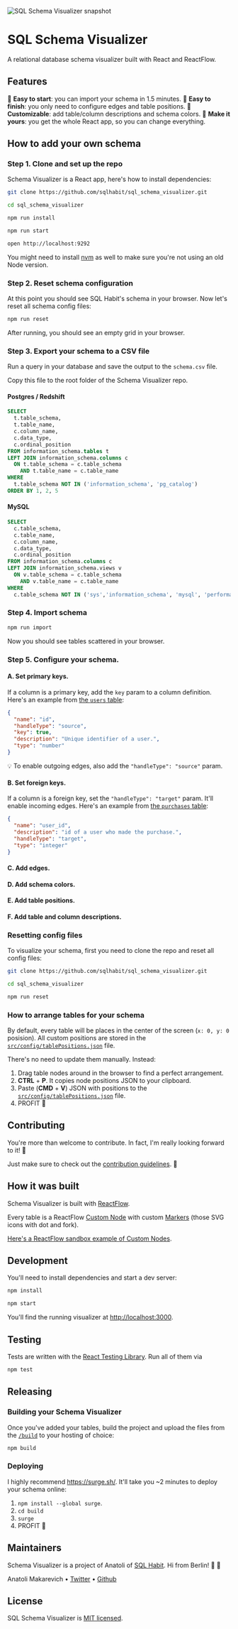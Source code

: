 ![SQL Schema Visualizer snapshot](https://raw.githubusercontent.com/sqlhabit/sql_schema_visualizer/main/docs/snapshot.png)

# SQL Schema Visualizer

A relational database schema visualizer built with React and ReactFlow.

## Features

:dash: **Easy to start**: you can import your schema in 1.5 minutes.
:checkered_flag: **Easy to finish**: you only need to configure edges and table positions.
:wrench: **Customizable**: add table/column descriptions and schema colors.
:rocket: **Make it yours**: you get the whole React app, so you can change everything.

## How to add your own schema

### Step 1. Clone and set up the repo

Schema Visualizer is a React app, here's how to install dependencies:

```bash
git clone https://github.com/sqlhabit/sql_schema_visualizer.git

cd sql_schema_visualizer

npm run install

npm run start

open http://localhost:9292
```

You might need to install [nvm](https://github.com/nvm-sh/nvm#installing-and-updating) as well to make sure you're not using an old Node version.

### Step 2. Reset schema configuration

At this point you should see SQL Habit's schema in your browser. Now let's reset all schema config files:

```bash
npm run reset
```

After running, you should see an empty grid in your browser.

### Step 3. Export your schema to a CSV file

Run a query in your database and save the output to the `schema.csv` file.

Copy this file to the root folder of the Schema Visualizer repo.

#### Postgres / Redshift

```sql
SELECT
  t.table_schema,
  t.table_name,
  c.column_name,
  c.data_type,
  c.ordinal_position
FROM information_schema.tables t
LEFT JOIN information_schema.columns c
  ON t.table_schema = c.table_schema
    AND t.table_name = c.table_name
WHERE
  t.table_schema NOT IN ('information_schema', 'pg_catalog')
ORDER BY 1, 2, 5
```

#### MySQL

```sql
SELECT
  c.table_schema,
  c.table_name,
  c.column_name,
  c.data_type,
  c.ordinal_position
FROM information_schema.columns c
LEFT JOIN information_schema.views v
  ON v.table_schema = c.table_schema
    AND v.table_name = c.table_name
WHERE
  c.table_schema NOT IN ('sys','information_schema', 'mysql', 'performance_schema')
```

### Step 4. Import schema

```bash
npm run import
```

Now you should see tables scattered in your browser.

### Step 5. Configure your schema.

#### A. Set primary keys.

If a column is a primary key, add the `key` param to a column definition. Here's an example from [the `users` table](https://github.com/sqlhabit/sql_schema_visualizer/blob/main/src/config/tables/users.json):

```json
{
  "name": "id",
  "handleType": "source",
  "key": true,
  "description": "Unique identifier of a user.",
  "type": "number"
}
```

:bulb: To enable outgoing edges, also add the `"handleType": "source"` param.

#### B. Set foreign keys.

If a column is a foreign key, set the `"handleType": "target"` param. It'll enable incoming edges. Here's an example from [the `purchases` table](https://github.com/sqlhabit/sql_schema_visualizer/blob/main/src/config/tables/purchases.json):

```json
{
  "name": "user_id",
  "description": "id of a user who made the purchase.",
  "handleType": "target",
  "type": "integer"
}
```

#### C. Add edges.

#### D. Add schema colors.

#### E. Add table positions.

#### F. Add table and column descriptions.

### Resetting config files

To visualize your schema, first you need to clone the repo and reset all config files:

```sh
git clone https://github.com/sqlhabit/sql_schema_visualizer.git

cd sql_schema_visualizer

npm run reset
```

### How to arrange tables for your schema

By default, every table will be places in the center of the screen (`x: 0, y: 0` posision). All custom positions are stored in the [`src/config/tablePositions.json`](https://github.com/sqlhabit/sql_schema_visualizer/blob/main/src/config/tablePositions.json) file.

There's no need to update them manually. Instead:

1. Drag table nodes around in the browser to find a perfect arrangement.
2. **CTRL** + **P**. It copies node positions JSON to your clipboard.
3. Paste (**CMD** + **V**) JSON with positions to the [`src/config/tablePositions.json`](https://github.com/sqlhabit/sql_schema_visualizer/blob/main/src/config/tablePositions.json) file.
4. PROFIT :beers:

## Contributing

You're more than welcome to contribute. In fact, I'm really looking forward to it! :rocket:

Just make sure to check out the [contribution guidelines](https://github.com/sqlhabit/sql_schema_visualizer/blob/main/CONTRIBUTING.md). :pray:

## How it was built

Schema Visualizer is built with [ReactFlow](https://reactflow.dev/).

Every table is a ReactFlow [Custom Node](https://reactflow.dev/docs/guides/custom-nodes/) with custom [Markers](https://reactflow.dev/docs/examples/edges/markers/) (those SVG icons with dot and fork).

[Here's a ReactFlow sandbox example of Custom Nodes](https://github.com/wbkd/react-flow-example-apps/tree/main/reactflow-create-react-app).

## Development

You'll need to install dependencies and start a dev server:

```sh
npm install

npm start
```

You'll find the running visualizer at [http://localhost:3000](http://localhost:3000).

## Testing

Tests are written with the [React Testing Library](https://testing-library.com/docs/react-testing-library/example-intro). Run all of them via


```sh
npm test
```

## Releasing

### Building your Schema Visualizer

Once you've added your tables, build the project and upload the files from the [`/build`](https://github.com/sqlhabit/sql_schema_visualizer/tree/main/build) to your hosting of choice:


```sh
npm build
```

### Deploying

I highly recommend https://surge.sh/. It'll take you ~2 minutes to deploy your schema online:

1. `npm install --global surge`.
2. `cd build`
3. `surge`
4. PROFIT :beers:

## Maintainers

Schema Visualizer is a project of Anatoli of [SQL Habit](https://www.sqlhabit.com/). Hi from Berlin! :wave: :beers:

Anatoli Makarevich • [Twitter](https://twitter.com/makaroni4) • [Github](https://github.com/makaroni4)


## License

SQL Schema Visualizer is [MIT licensed](https://github.com/sqlhabit/sql_schema_visualizer/blob/main/LICENSE).

